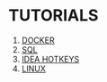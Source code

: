 # TUTORIALS

1. [DOCKER](./tutorials/docker.md)
2. [SQL](./tutorials/sql.md)
3. [IDEA HOTKEYS](./tutorials/idea.md)
4. [LINUX](./tutorials/linux.md)
